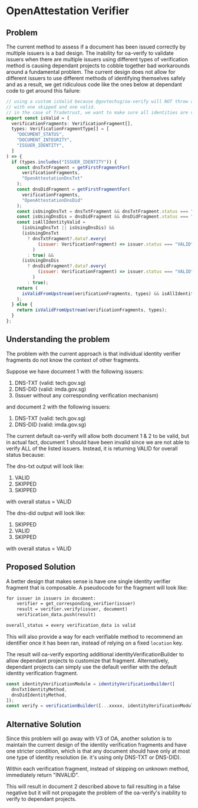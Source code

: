 # OpenAttestation Verifier

## Problem

The current method to assess if a document has been issued correctly by multiple issuers is a bad design. The inability for oa-verify to validate issuers when there are multiple issuers using different types of verification method is causing dependant projects to cobble together bad workarounds around a fundamental problem. The current design does not allow for different issuers to use different methods of identifying themselves safely and as a result, we get ridiculous code like the ones below at dependant code to get around this failure:

```js
// using a custom isValid because @govtechsg/oa-verify will NOT throw an error when there are 2 identities
// with one skipped and one valid.
// in the case of Tradetrust, we want to make sure all identities are valid
export const isValid = (
  verificationFragments: VerificationFragment[],
  types: VerificationFragmentType[] = [
    "DOCUMENT_STATUS",
    "DOCUMENT_INTEGRITY",
    "ISSUER_IDENTITY",
  ]
) => {
  if (types.includes("ISSUER_IDENTITY")) {
    const dnsTxtFragment = getFirstFragmentFor(
      verificationFragments,
      "OpenAttestationDnsTxt"
    );
    const dnsDidFragment = getFirstFragmentFor(
      verificationFragments,
      "OpenAttestationDnsDid"
    );
    const isUsingDnsTxt = dnsTxtFragment && dnsTxtFragment.status === "VALID";
    const isUsingDnsDis = dnsDidFragment && dnsDidFragment.status === "VALID";
    const isAllIdentityValid =
      (isUsingDnsTxt || isUsingDnsDis) &&
      (isUsingDnsTxt
        ? dnsTxtFragment?.data?.every(
            (issuer: VerificationFragment) => issuer.status === "VALID"
          )
        : true) &&
      (isUsingDnsDis
        ? dnsDidFragment?.data?.every(
            (issuer: VerificationFragment) => issuer.status === "VALID"
          )
        : true);
    return (
      isValidFromUpstream(verificationFragments, types) && isAllIdentityValid
    );
  } else {
    return isValidFromUpstream(verificationFragments, types);
  }
};
```

## Understanding the problem

The problem with the current approach is that individual identity verifier fragments do not know the context of other fragments.

Suppose we have document 1 with the following issuers:

1. DNS-TXT (valid: tech.gov.sg)
1. DNS-DID (valid: imda.gov.sg)
1. (Issuer without any corresponding verification mechanism)

and document 2 with the following issuers:

1. DNS-TXT (valid: tech.gov.sg)
1. DNS-DID (valid: imda.gov.sg)

The current default oa-verify will allow both document 1 & 2 to be valid, but in actual fact, document 1 should have been invalid since we are not able to verify ALL of the listed issuers. Instead, it is returning VALID for overall status because:

The dns-txt output will look like:

1. VALID
1. SKIPPED
1. SKIPPED

with overall status = VALID

The dns-did output will look like:

1. SKIPPED
1. VALID
1. SKIPPED

with overall status = VALID

## Proposed Solution

A better design that makes sense is have one single identity verifier fragment that is composable. A pseudocode for the fragment will look like:

```txt
for issuer in issuers in document:
    verifier = get_corresponding_verifier(issuer)
    result = verifier.verify(issuer, document)
    verification_data.push(result)

overall_status = every verification_data is valid
```

This will also provide a way for each verifiable method to recommend an identifier once it has been ran, instead of relying on a fixed `location` key.

The result will oa-verify exporting additional identityVerificationBuilder to allow dependant projects to customize that fragment. Alternatively, dependant projects can simply use the default verifier with the default identity verification fragment.

```js
const identityVerificationModule = identityVerificationBuilder([
  dnsTxtIdentityMethod,
  dnsDidIdentityMethod,
]);
const verify = verificationBuilder([...xxxxx, identityVerificationModule]);
```

## Alternative Solution

Since this problem will go away with V3 of OA, another solution is to maintain the current design of the identity verification fragments and have one stricter condition, which is that any document should have only at most one type of identity resolution (ie. it's using only DNS-TXT or DNS-DID).

Within each verification fragment, instead of skipping on unknown method, immediately return "INVALID".

This will result in document 2 described above to fail resulting in a false negative but it will not propagate the problem of the oa-verify's inability to verify to dependant projects.
